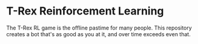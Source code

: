 # T-Rex Reinforcement Learning
The T-Rex RL game is the offline pastime for many people. This repository creates a bot that's as good as you at it, and over time exceeds even that.
